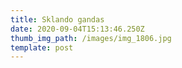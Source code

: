 ```yaml
---
title: Sklando gandas
date: 2020-09-04T15:13:46.250Z
thumb_img_path: /images/img_1806.jpg
template: post
---
```

